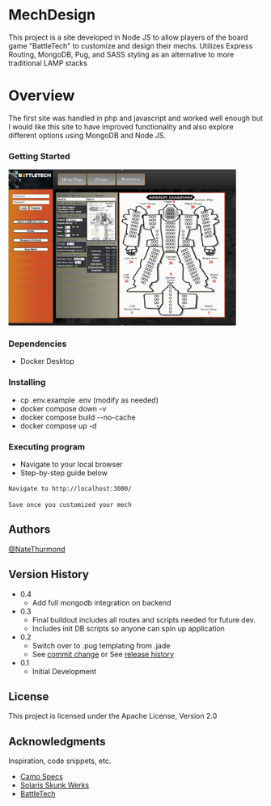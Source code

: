 # MechDesign

This project is a site developed in Node JS to allow players of the board game "BattleTech" to customize and design their mechs. Utilizes Express Routing, MongoDB, Pug, and SASS styling as an alternative to more traditional LAMP stacks

# Overview

The first site was handled in php and javascript and worked well enough but I would like this site to have improved functionality and also explore different options using MongoDB and Node JS.

### Getting Started

<img src="public/vids/demoUse.min.gif" width="450" />

### Dependencies

-   Docker Desktop

### Installing

-   cp .env.example .env (modify as needed)
-   docker compose down -v
-   docker compose build --no-cache
-   docker compose up -d

### Executing program

-   Navigate to your local browser
-   Step-by-step guide below

```
Navigate to http://localhost:3000/

Save once you customized your mech
```

## Authors

[@NateThurmond](https://github.com/NateThurmond)

## Version History

-   0.4
    -   Add full mongodb integration on backend
-   0.3
    -   Final buildout includes all routes and scripts needed for future dev.
    -   Includes init DB scripts so anyone can spin up application
-   0.2
    -   Switch over to .pug templating from .jade
    -   See [commit change]() or See [release history]()
-   0.1
    -   Initial Development

## License

This project is licensed under the Apache License, Version 2.0

## Acknowledgments

Inspiration, code snippets, etc.

-   [Camo Specs](https://camospecs.com/)
-   [Solaris Skunk Werks](https://solarisskunkwerks.com/)
-   [BattleTech](https://www.battletech.com/)
